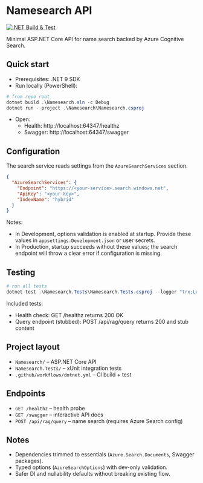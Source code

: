 # Namesearch API

[![.NET Build & Test](https://github.com/Mahantesh-GP/Namesearch-azure/actions/workflows/dotnet.yml/badge.svg?branch=master)](https://github.com/Mahantesh-GP/Namesearch-azure/actions/workflows/dotnet.yml)

Minimal ASP.NET Core API for name search backed by Azure Cognitive Search.

## Quick start

- Prerequisites: .NET 9 SDK
- Run locally (PowerShell):

```powershell
# from repo root
dotnet build .\Namesearch.sln -c Debug
dotnet run --project .\Namesearch\Namesearch.csproj
```

- Open:
  - Health: http://localhost:64347/healthz
  - Swagger: http://localhost:64347/swagger

## Configuration

The search service reads settings from the `AzureSearchServices` section.

```json
{
  "AzureSearchServices": {
    "Endpoint": "https://<your-service>.search.windows.net",
    "ApiKey": "<your-key>",
    "IndexName": "hybrid"
  }
}
```

Notes:
- In Development, options validation is enabled at startup. Provide these values in `appsettings.Development.json` or user secrets.
- In Production, startup succeeds without these values; the search endpoint will throw a clear error if configuration is missing.

## Testing

```powershell
# run all tests
dotnet test .\Namesearch.Tests\Namesearch.Tests.csproj --logger "trx;LogFileName=TestResults.trx"
```

Included tests:
- Health check: GET /healthz returns 200 OK
- Query endpoint (stubbed): POST /api/rag/query returns 200 and stub content

## Project layout

- `Namesearch/` – ASP.NET Core API
- `Namesearch.Tests/` – xUnit integration tests
- `.github/workflows/dotnet.yml` – CI build + test

## Endpoints

- `GET /healthz` – health probe
- `GET /swagger` – interactive API docs
- `POST /api/rag/query` – name search (requires Azure Search config)

## Notes

- Dependencies trimmed to essentials (`Azure.Search.Documents`, Swagger packages).
- Typed options (`AzureSearchOptions`) with dev-only validation.
- Safer DI and nullability defaults without breaking existing flow.
